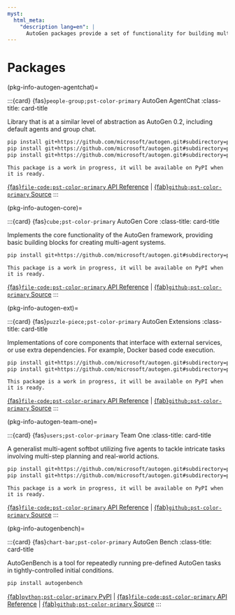 ```yaml
---
myst:
  html_meta:
    "description lang=en": |
      AutoGen packages provide a set of functionality for building multi-agent applications with AI agents.
---
```


<style>
.card-title {
  font-size: 1.2rem;
  font-weight: bold;
}

.card-title svg {
  font-size: 2rem;
  vertical-align: bottom;
  margin-right: 5px;
}
</style>

# Packages

(pkg-info-autogen-agentchat)=

:::{card} {fas}`people-group;pst-color-primary` AutoGen AgentChat
:class-title: card-title

Library that is at a similar level of abstraction as AutoGen 0.2, including default agents and group chat.

```sh
pip install git+https://github.com/microsoft/autogen.git#subdirectory=python/packages/autogen-core
pip install git+https://github.com/microsoft/autogen.git#subdirectory=python/packages/autogen-ext
pip install git+https://github.com/microsoft/autogen.git#subdirectory=python/packages/autogen-agentchat
```

```{note}
This package is a work in progress, it will be available on PyPI when it is ready.
```

[{fas}`file-code;pst-color-primary` API Reference](/reference/python/autogen_agentchat/autogen_agentchat.rst) | [{fab}`github;pst-color-primary` Source](https://github.com/microsoft/agnext/tree/main/python/packages/autogen-agentchat)
:::

(pkg-info-autogen-core)=

:::{card} {fas}`cube;pst-color-primary` AutoGen Core
:class-title: card-title

Implements the core functionality of the AutoGen framework, providing basic building blocks for creating multi-agent systems.

```sh
pip install git+https://github.com/microsoft/autogen.git#subdirectory=python/packages/autogen-core
```

```{note}
This package is a work in progress, it will be available on PyPI when it is ready.
```
[{fas}`file-code;pst-color-primary` API Reference](/reference/python/autogen_core/autogen_core.rst) | [{fab}`github;pst-color-primary` Source](https://github.com/microsoft/agnext/tree/main/python/packages/autogen-core)
:::

(pkg-info-autogen-ext)=

:::{card} {fas}`puzzle-piece;pst-color-primary` AutoGen Extensions
:class-title: card-title

Implementations of core components that interface with external services, or use extra dependencies. For example, Docker based code execution.

```sh
pip install git+https://github.com/microsoft/autogen.git#subdirectory=python/packages/autogen-core
pip install git+https://github.com/microsoft/autogen.git#subdirectory=python/packages/autogen-ext
```

```{note}
This package is a work in progress, it will be available on PyPI when it is ready.
```

[{fas}`file-code;pst-color-primary` API Reference](/reference/python/autogen_ext/autogen_ext.rst) | [{fab}`github;pst-color-primary` Source](https://github.com/microsoft/agnext/tree/main/python/packages/autogen-ext)
:::

(pkg-info-autogen-team-one)=

:::{card} {fas}`users;pst-color-primary` Team One
:class-title: card-title

A generalist multi-agent softbot utilizing five agents to tackle intricate tasks involving multi-step planning and real-world actions.

```sh
pip install git+https://github.com/microsoft/autogen.git#subdirectory=python/packages/autogen-core
pip install git+https://github.com/microsoft/autogen.git#subdirectory=python/packages/autogen-team-one
```

```{note}
This package is a work in progress, it will be available on PyPI when it is ready.
```

[{fas}`file-code;pst-color-primary` API Reference](/reference/index.md) | [{fab}`github;pst-color-primary` Source](https://github.com/microsoft/agnext/tree/main/python/packages/team-one)
:::

(pkg-info-autogenbench)=

:::{card} {fas}`chart-bar;pst-color-primary` AutoGen Bench
:class-title: card-title

AutoGenBench is a tool for repeatedly running pre-defined AutoGen tasks in tightly-controlled initial conditions.

```sh
pip install autogenbench
```

[{fab}`python;pst-color-primary` PyPI](https://pypi.org/project/autogenbench/) | [{fas}`file-code;pst-color-primary` API Reference](/reference/index.md) | [{fab}`github;pst-color-primary` Source](https://github.com/microsoft/agnext/tree/main/python/packages/agbench)
:::
